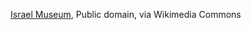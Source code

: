 <a href="https://commons.wikimedia.org/wiki/File:The_Great_Isaiah_Scroll_MS_A_(1QIsa)_-_Google_Art_Project-x4-y0.jpg">Israel Museum</a>, Public domain, via Wikimedia Commons